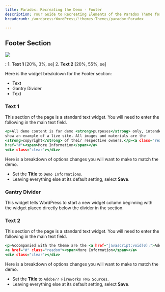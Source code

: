 ```yaml
---
title: Paradox: Recreating the Demo - Footer
description: Your Guide to Recreating Elements of the Paradox Theme for WordPress
breadcrumb: /wordpress:WordPress/!themes:Themes/paradox:Paradox

---
```


Footer Section
-----

![](demo_11.png)

:   1. **Text 1** [20%, 3%, se]
    2. **Text 2** [20%, 55%, se]

Here is the widget breakdown for the Footer section:

* Text
* Gantry Divider
* Text

### Text 1

This section of the page is a standard text widget. You will need to enter the following in the main text field.

~~~ .html
<p>All demo content is for demo <strong>purposes</strong> only, intended to
show an example of a live site. All images and materials are the
<strong>copyright</strong> of their respective owners.</p><a class="readon"
href="#"><span>More Information</span></a>
<div class="clear"></div>
~~~

Here is a breakdown of options changes you will want to make to match the demo.

* Set the **Title** to `Demo Informations`.
* Leaving everything else at its default setting, select **Save**.

### Gantry Divider

This widget tells WordPress to start a new widget column beginning with the widget placed directly below the divider in the section.

### Text 2

This section of the page is a standard text widget. You will need to enter the following in the main text field.

~~~ .html
<p>Accompanied with the theme are the <a href="javascript:void(0);">Adobe?? Fireworks</a> PNG Image Sources that we use to build the theme, allowing for swift and simple <strong>modification</strong>. Documentation below.</p>
<a href="#" class="readon"><span>More Information</span></a>
<div class="clear"></div>
~~~

Here is a breakdown of options changes you will want to make to match the demo.

* Set the **Title** to `Adobe?? Fireworks PNG Sources`.
* Leaving everything else at its default setting, select **Save**.

